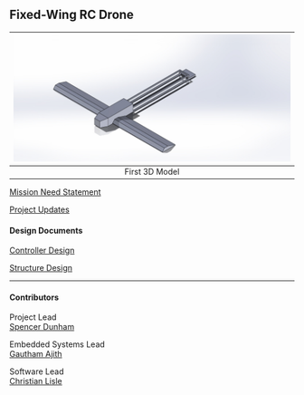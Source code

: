 ## Fixed-Wing RC Drone

| ![3D Model](/docs/DronePT1.JPG) |
| :--: |
| First 3D Model |

[Mission Need Statement](/docs/mission-need-statement.md)

[Project Updates](/docs/project-updates.md)


#### Design Documents
<p><a href="http://christianlisle.github.io/rc-drone/docs/Controller%20Design%20Document.pdf" target="_blank">
  Controller Design
</a></p>

<p><a href="http://christianlisle.github.io/rc-drone/docs/Structure%20Design%20Document.pdf" target="_blank">
  Structure Design
</a></p>

---

#### Contributors

Project Lead \
[Spencer Dunham](https://github.com/Sdunham01)

Embedded Systems Lead \
[Gautham Ajith](https://github.com/gajith0104)

Software Lead \
[Christian Lisle](http://github.com/christianlisle)
